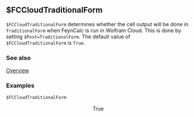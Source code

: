 ## $FCCloudTraditionalForm

`$FCCloudTraditionalForm` determines whether the cell output will be done in `TraditionalForm` when FeynCalc is run in Wolfram Cloud. This is done by setting `$Post=TraditionalForm`. The default value of `$FCCloudTraditionalForm` is `True`.

### See also

[Overview](Extra/FeynCalc.md)

### Examples

```mathematica
$FCCloudTraditionalForm
```

$$\text{True}$$